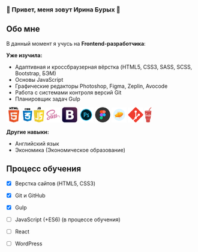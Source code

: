 ### :star2: Привет, меня зовут Ирина Бурых :star2:

## Обо мне
В данный момент я учусь на **Frontend-разработчика**:

**Уже изучила:**
- Адаптивная и кроссбраузерная вёрстка (HTML5, CSS3, SASS, SCSS, Bootstrap, БЭМ)
- Основы JavaScript
- Графические редакторы Photoshop, Figma, Zeplin, Avocode
- Работа с системами контроля версий Git
- Планировщик задач Gulp

[<img src="https://github.com/iburykh/iburykh/blob/main/icons/html.png" alt="HTML5" height="40">](https://html5book.ru/html-html5/)
[<img src="https://github.com/iburykh/iburykh/blob/main/icons/css.png" alt="CSS3" height="40">](https://html5book.ru/css-spravochnik.html)
[<img src="https://github.com/iburykh/iburykh/blob/main/icons/js.png" alt="JavaScript" height="40">](https://learn.javascript.ru/)
[<img src="https://github.com/iburykh/iburykh/blob/main/icons/sass.png" alt="SASS" height="40">](https://sass-lang.com/)
[<img src="https://github.com/iburykh/iburykh/blob/main/icons/bootstrap1.svg" alt="Bootstrap" height="40">](https://getbootstrap.com/)
[<img src="https://github.com/iburykh/iburykh/blob/main/icons/photoshop.png" alt="Photoshop" height="40">](https://www.adobe.com/ru/products/photoshop.html)
[<img src="https://github.com/iburykh/iburykh/blob/main/icons/figma.png" height="40">](https://www.figma.com/)
[<img src="https://github.com/iburykh/iburykh/blob/main/icons/zeplin.png" height="40">](https://zeplin.io/)
[<img src="https://github.com/iburykh/iburykh/blob/main/icons/git.png" height="40">](https://git-scm.com/)
[<img src="https://github.com/iburykh/iburykh/blob/main/icons/gulp.png" height="40">](https://gulpjs.com/)


**Другие навыки:**
- Английский язык
- Экономика (Экономическое образование)

## Процесс обучения
- [x] Верстка сайтов (HTML5, CSS3)
- [x] Git и GitHub
- [x] Gulp
- [ ] JavaScript (+ES6) (в процессе обучения)
- [ ] React
- [ ] WordPress



